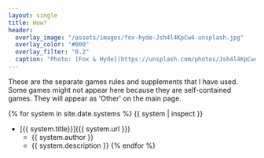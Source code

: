 ```yaml
---
layout: single
title: How?
header:
  overlay_image: "/assets/images/fox-hyde-Jsh4l4KpCw4-unsplash.jpg"
  overlay_color: "#000"
  overlay_filter: "0.2"
  caption: "Photo: [Fox & Hyde](https://unsplash.com/photos/Jsh4l4KpCw4)"
---
```


These are the separate games rules and supplements that I have used. Some games might not appear here because they are self-contained games. They will appear as 'Other' on the main page.

{% for system in site.date.systems %}
{{ system | inspect }}
- [{{ system.title}}]({{ system.url }})
  - {{ system.author }}
  - {{ system.description }}
{% endfor %}
